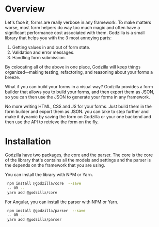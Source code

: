 # Overview

Let's face it, forms are really verbose in any framework. To make matters worse, most form helpers do way too much magic
and
often have a significant performance cost associated with them. Godzilla is a small library that helps you with the 3
most
annoying parts:

1. Getting values in and out of form state.
2. Validation and error messages.
3. Handling form submission.

By colocating all of the above in one place, Godzilla will keep things organized--making testing, refactoring, and
reasoning about your forms a breeze.

What if you can build your forms in a visual way? Godzilla provides a form builder that allows you to build your forms,
and then export them as JSON, so you can then use the JSON to generate your forms in any framework.

No more writing HTML, CSS and JS for your forms. Just build them in the form builder and export them as JSON.
you can take to step further and make it dynamic by saving the form on Godzilla or your one backend and then use the API
to retrieve the form on the fly.

# Installation

Godzilla have two packages, the core and the parser. The core is the core of the library that's contains all the
models and settings and the parser is the depends on the framework that you are using.

You can install the library with NPM or Yarn.

```bash
 npm install @godzilla/core  --save
 -- OR --
 yarn add @godzilla/core

```

For Angular, you can install the parser with NPM or Yarn.

```bash
 npm install @godzilla/parser  --save
 -- OR --
 yarn add @godzilla/parser

```


